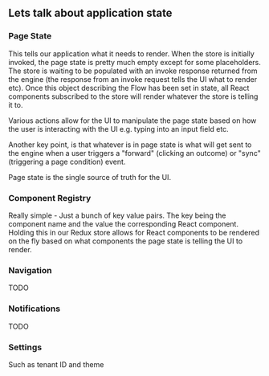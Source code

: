 ## Lets talk about application state

### Page State
This tells our application what it needs to render. When the store is initially invoked, the page state
is pretty much empty except for some placeholders. The store is waiting to be populated with an
invoke response returned from the engine (the response from an invoke request tells the UI what to render etc).
Once this object describing the Flow has been set in state, all React components subscribed to the
store will render whatever the store is telling it to.

Various actions allow for the UI to manipulate the page state based on how the user is
interacting with the UI e.g. typing into an input field etc.

Another key point, is that whatever is in page state is what will get sent to the engine
when a user triggers a "forward" (clicking an outcome) or "sync" (triggering a page condition) event.

Page state is the single source of truth for the UI.

### Component Registry
Really simple - Just a bunch of key value pairs. The key being the component name and the value the
corresponding React component. Holding this in our Redux store allows for React components to be rendered
on the fly based on what components the page state is telling the UI to render.

### Navigation
TODO

### Notifications
TODO

### Settings
Such as tenant ID and theme